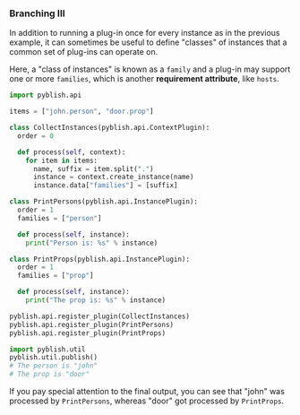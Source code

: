 ### Branching III

In addition to running a plug-in once for every instance as in the previous example, it can sometimes be useful to define "classes" of instances that a common set of plug-ins can operate on.

Here, a "class of instances" is known as a `family` and a plug-in may support one or more `families`, which is another **requirement attribute**, like `hosts`.

```python
import pyblish.api

items = ["john.person", "door.prop"]

class CollectInstances(pyblish.api.ContextPlugin):
  order = 0

  def process(self, context):
    for item in items:
      name, suffix = item.split(".")
      instance = context.create_instance(name)
      instance.data["families"] = [suffix]

class PrintPersons(pyblish.api.InstancePlugin):
  order = 1
  families = ["person"]

  def process(self, instance):
    print("Person is: %s" % instance)

class PrintProps(pyblish.api.InstancePlugin):
  order = 1
  families = ["prop"]

  def process(self, instance):
    print("The prop is: %s" % instance)

pyblish.api.register_plugin(CollectInstances)
pyblish.api.register_plugin(PrintPersons)
pyblish.api.register_plugin(PrintProps)

import pyblish.util
pyblish.util.publish()
# The person is "john"
# The prop is "door"
```

If you pay special attention to the final output, you can see that "john" was processed by `PrintPersons`, whereas "door" got processed by `PrintProps`.
